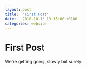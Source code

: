 ```yaml
---
layout: post
title:  "First Post"
date:   2018-10-12 13:15:00 +0100
categories: website
---
```


# First Post
We're getting going, slowly but surely.
